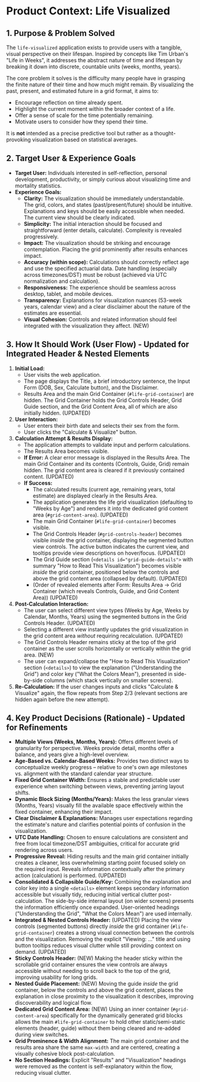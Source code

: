 # Product Context: Life Visualized

## 1. Purpose & Problem Solved

The `life-visualized` application exists to provide users with a tangible, visual perspective on their lifespan. Inspired by concepts like Tim Urban's "Life in Weeks", it addresses the abstract nature of time and lifespan by breaking it down into discrete, countable units (weeks, months, years).

The core problem it solves is the difficulty many people have in grasping the finite nature of their time and how much might remain. By visualizing the past, present, and estimated future in a grid format, it aims to:

*   Encourage reflection on time already spent.
*   Highlight the current moment within the broader context of a life.
*   Offer a sense of scale for the time potentially remaining.
*   Motivate users to consider how they spend their time.

It is **not** intended as a precise predictive tool but rather as a thought-provoking visualization based on statistical averages.

## 2. Target User & Experience Goals

*   **Target User:** Individuals interested in self-reflection, personal development, productivity, or simply curious about visualizing time and mortality statistics.
*   **Experience Goals:**
    *   **Clarity:** The visualization should be immediately understandable. The grid, colors, and states (past/present/future) should be intuitive. Explanations and keys should be easily accessible when needed. The current view should be clearly indicated.
    *   **Simplicity:** The initial interaction should be focused and straightforward (enter details, calculate). Complexity is revealed progressively.
    *   **Impact:** The visualization should be striking and encourage contemplation. Placing the grid prominently after results enhances impact.
    *   **Accuracy (within scope):** Calculations should correctly reflect age and use the specified actuarial data. Date handling (especially across timezones/DST) must be robust (achieved via UTC normalization and calculation).
    *   **Responsiveness:** The experience should be seamless across desktop, tablet, and mobile devices.
    *   **Transparency:** Explanations for visualization nuances (53-week years, calendar view) and a clear disclaimer about the nature of the estimates are essential.
    *   **Visual Cohesion:** Controls and related information should feel integrated with the visualization they affect. (NEW)

## 3. How It Should Work (User Flow) - Updated for Integrated Header & Nested Elements

1.  **Initial Load:**
    *   User visits the web application.
    *   The page displays the Title, a brief introductory sentence, the Input Form (DOB, Sex, Calculate button), and the Disclaimer.
    *   Results Area and the main Grid Container (`#life-grid-container`) are hidden. The Grid Container holds the Grid Controls Header, Grid Guide section, and the Grid Content Area, all of which are also initially hidden. (UPDATED)
2.  **User Interaction:**
    *   User enters their birth date and selects their sex from the form.
    *   User clicks the "Calculate & Visualize" button.
3.  **Calculation Attempt & Results Display:**
    *   The application attempts to validate input and perform calculations.
    *   The Results Area becomes visible.
    *   **If Error:** A clear error message is displayed in the Results Area. The main Grid Container and its contents (Controls, Guide, Grid) remain hidden. The grid content area is cleared if it previously contained content. (UPDATED)
    *   **If Success:**
        *   The calculated results (current age, remaining years, total estimate) are displayed clearly in the Results Area.
        *   The application generates the life grid visualization (defaulting to "Weeks by Age") and renders it into the dedicated grid content area (`#grid-content-area`). (UPDATED)
        *   The main Grid Container (`#life-grid-container`) becomes visible.
        *   The Grid Controls Header (`#grid-controls-header`) becomes visible *inside* the grid container, displaying the segmented button view controls. The active button indicates the current view, and tooltips provide view descriptions on hover/focus. (UPDATED)
        *   The Grid Guide section (`<details id="grid-guide-details">` with summary "How to Read This Visualization") becomes visible *inside* the grid container, positioned below the controls and above the grid content area (collapsed by default). (UPDATED)
        *   (Order of revealed elements after Form: Results Area -> Grid Container (which reveals Controls, Guide, and Grid Content Area)) (UPDATED)
4.  **Post-Calculation Interaction:**
    *   The user can select different view types (Weeks by Age, Weeks by Calendar, Months, Years) using the segmented buttons in the Grid Controls Header. (UPDATED)
    *   Selecting a different view instantly updates the grid visualization in the grid content area *without* requiring recalculation. (UPDATED)
    *   The Grid Controls Header remains sticky at the top of the grid container as the user scrolls horizontally or vertically within the grid area. (NEW)
    *   The user can expand/collapse the "How to Read This Visualization" section (`<details>`) to view the explanation ("Understanding the Grid") and color key ("What the Colors Mean"), presented in side-by-side columns (which stack vertically on smaller screens).
5.  **Re-Calculation:** If the user changes inputs and clicks "Calculate & Visualize" again, the flow repeats from Step 2/3 (relevant sections are hidden again before the new attempt).

## 4. Key Product Decisions (Rationale) - Updated for Refinements

*   **Multiple Views (Weeks, Months, Years):** Offers different levels of granularity for perspective. Weeks provide detail, months offer a balance, and years give a high-level overview.
*   **Age-Based vs. Calendar-Based Weeks:** Provides two distinct ways to conceptualize weekly progress – relative to one's own age milestones vs. alignment with the standard calendar year structure.
*   **Fixed Grid Container Width:** Ensures a stable and predictable user experience when switching between views, preventing jarring layout shifts.
*   **Dynamic Block Sizing (Months/Years):** Makes the less granular views (Months, Years) visually fill the available space effectively within the fixed container, enhancing their impact.
*   **Clear Disclaimer & Explanations:** Manages user expectations regarding the estimate's nature and clarifies potential points of confusion in the visualization.
*   **UTC Date Handling:** Chosen to ensure calculations are consistent and free from local timezone/DST ambiguities, critical for accurate grid rendering across users.
*   **Progressive Reveal:** Hiding results and the main grid container initially creates a cleaner, less overwhelming starting point focused solely on the required input. Reveals information contextually after the primary action (calculation) is performed. (UPDATED)
*   **Consolidated & Collapsible Guide/Key:** Combining the explanation and color key into a single `<details>` element keeps secondary information accessible but visually tidy, reducing initial vertical clutter post-calculation. The side-by-side internal layout (on wider screens) presents the information efficiently once expanded. User-oriented headings ("Understanding the Grid", "What the Colors Mean") are used internally.
*   **Integrated & Nested Controls Header:** (UPDATED) Placing the view controls (segmented buttons) directly *inside* the grid container (`#life-grid-container`) creates a strong visual connection between the controls and the visualization. Removing the explicit "Viewing: ..." title and using button tooltips reduces visual clutter while still providing context on demand. (UPDATED)
*   **Sticky Controls Header:** (NEW) Making the header sticky within the scrollable grid container ensures the view controls are always accessible without needing to scroll back to the top of the grid, improving usability for long grids.
*   **Nested Guide Placement:** (NEW) Moving the guide *inside* the grid container, below the controls and above the grid content, places the explanation in close proximity to the visualization it describes, improving discoverability and logical flow.
*   **Dedicated Grid Content Area:** (NEW) Using an inner container (`#grid-content-area`) specifically for the dynamically generated grid blocks allows the main `#life-grid-container` to hold other static/semi-static elements (header, guide) without them being cleared and re-added during view switches.
*   **Grid Prominence & Width Alignment:** The main grid container and the results area share the same `max-width` and are centered, creating a visually cohesive block post-calculation.
*   **No Section Headings:** Explicit "Results" and "Visualization" headings were removed as the content is self-explanatory within the flow, reducing visual clutter.
